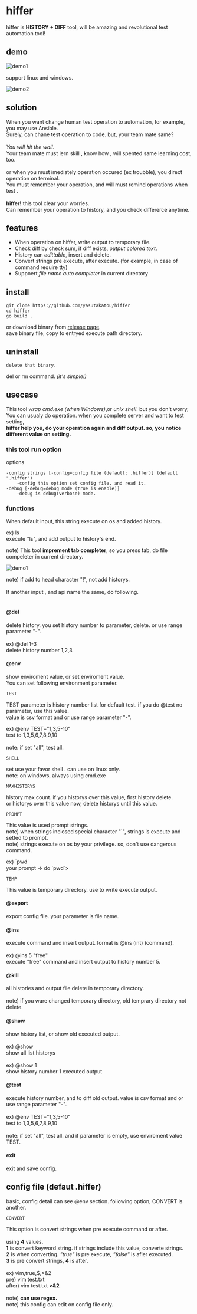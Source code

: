 # hiffer

hiffer is **HISTORY + DIFF** tool, will be amazing and revolutional test automation tool!

## demo

![demo1](https://github.com/yasutakatou/hiffer/blob/pic/hiffer.gif)

support linux and windows.<br>

![demo2](https://github.com/yasutakatou/hiffer/blob/pic/windows.png)

## solution

When you want change human test operation to automation,  for example, you may use Ansible.<br>
Surely, can chane test operation to code. but, your team mate same?<br>
<br>
*You will hit the wall.*<br>
Your team mate must lern skill , know how , will spented  same learning cost, too.<br>
<br>
or when you must imediately operation occured (ex troubble), you direct operation on terminal.<br>
You must remember your operation, and will must remind operations when test .<br>
<br>
**hiffer!** this tool clear your worries.<br>
Can remember your operation  to history, and you check differerce anytime.<br>

## features

 - When operation on hiffer, write output to temporary file.
 - Check diff by check sum, if diff exists, *output colored text*.
 - History can *edittable*, insert and delete.
 - Convert strings pre execute, after execute. (for example, in case of command require tty)
 - Suppoert *file name auto completer* in current directory 

## install

```
git clone https://github.com/yasutakatou/hiffer
cd hiffer
go build .
```

or download binary from [release page](https://github.com/yasutakatou/hiffer/releases).<br>
save binary file, copy to entryed execute path directory.<br>

## uninstall

```
delete that binary.
```

del or rm command. *(it's simple!)*

## usecase

This tool *wrap cmd.exe (when Windows)*,or *unix shell*. but you don't worry, <br>
You can usualy do operation. when you complete server and want to test setting,<br>
**hiffer help you, do your operation again and diff output. so, you notice different value on setting.**<br>

### this tool run option

options<br>

```
-config strings [-config=config file (default: .hiffer)] (default ".hiffer")
    -config this option set config file, and read it.
-debug [-debug=debug mode (true is enable)]
    -debug is debug(verbose) mode. 
```

### functions

When default input, this string execute on os and added history.<br>

ex) ls<br>
execute "ls", and add output to history's end. <br>

note) This tool **imprement tab completer**, so you press tab, do file compeleter in current directory.<br>

![demo1](https://github.com/yasutakatou/hiffer/blob/pic/completer.gif)

note) if add to head character "!", not add historys.<br>
<br>
If another input , and api name the same, do following.<br>
<br>

#### @del

delete history. you set history number to parameter, delete. or use range parameter "-".<br>
<br>
ex) @del 1-3<br>
delete history number 1,2,3<br>

#### @env

show enviroment value, or set enviroment value.<br>
You can set following environment parameter.<br>

	TEST

TEST parameter is history number list for default test. if you do @test no parameter, use this value.<br>
value is csv format and or use range parameter "-".<br>

ex) @env TEST="1,3,5-10"<br>
test  to 1,3,5,6,7,8,9,10<br>
<br>
note: if set "all", test all.<br>

	SHELL

set use your favor shell . can use on linux only.<br>
note: on windows, always using cmd.exe<br>

	MAXHISTORYS

history max count. if you historys over this value, first history delete.<br>
or historys over this value now,  delete historys until this value.<br>

	PROMPT

This value is used prompt strings. <br>
note) when strings inclosed special character "\`",  strings is execute and  setted to prompt.<br>
note) strings execute on os by your privilege. so, don't use dangerous command.<br>

ex) \`pwd\`<br>
your prompt => do \`pwd\`><br>

	TEMP

This value is temporary directory. use to write execute output.<br>

#### @export

export config file. your parameter is file name.<br>

#### @ins

execute command and insert output. format is @ins (int) (command).<br>
<br>
ex) @ins 5 "free"<br>
execute "free" command and insert output to history number 5.<br>

#### @kill

all histories and output file delete in temporary directory.<br>
<br>
note) if you ware changed temporary directory, old temprary directory not delete.<br>

#### @show

show history list, or show old executed output.<br>
<br>
ex) @show<br>
show all list historys<br>
<br>
ex) @show 1<br>
show  history number 1 executed output<br>

#### @test

execute history number, and to diff old output. value is csv format and or use range parameter "-".<br>
<br>
ex) @env TEST="1,3,5-10"<br>
test  to 1,3,5,6,7,8,9,10<br>
<br>
note: if set "all", test all. and if parameter is empty, use enviroment value TEST.<br>

#### exit

exit and save config.<br>

## config file (defaut .hiffer)

basic, config detail can see @env section. following option, CONVERT is another.<br>

	CONVERT
	
This option is convert strings when pre execute command or after. <br>
<br>
using **4** values.<br>
**1** is convert keyword string. if strings include this value, converte strings. <br>
**2** is when converting. *"true"* is pre execute, *"false"* is afier executed.<br>
**3** is  pre convert strings, **4** is after.<br>
<br>
ex) vim,true,$,>&2<br>
pre) vim test.txt<br>
after) vim test.txt **>&2**<br>
<br>
note) **can use regex.**<br>
note) this config can edit on config file only. <br>
